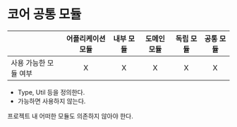 # 코어 공통 모듈

| |어플리케이션 모듈|내부 모듈|도메인 모듈|독립 모듈|공통 모듈
|------|:---:|:---:|:---:|:---:|:---:|
|사용 가능한 모듈 여부|X|X|X|X|X|

- Type, Util 등을 정의한다.
- 가능하면 사용하지 않는다.

프로젝트 내 어떠한 모듈도 의존하지 않아야 한다.